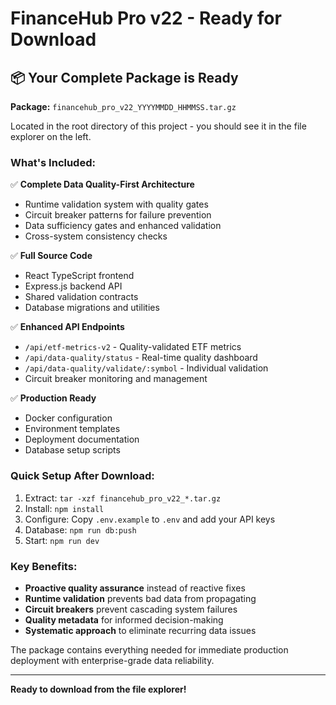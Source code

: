 # FinanceHub Pro v22 - Ready for Download

## 📦 Your Complete Package is Ready

**Package:** `financehub_pro_v22_YYYYMMDD_HHMMSS.tar.gz`

Located in the root directory of this project - you should see it in the file explorer on the left.

### What's Included:

✅ **Complete Data Quality-First Architecture**
- Runtime validation system with quality gates
- Circuit breaker patterns for failure prevention
- Data sufficiency gates and enhanced validation
- Cross-system consistency checks

✅ **Full Source Code**
- React TypeScript frontend
- Express.js backend API  
- Shared validation contracts
- Database migrations and utilities

✅ **Enhanced API Endpoints**
- `/api/etf-metrics-v2` - Quality-validated ETF metrics
- `/api/data-quality/status` - Real-time quality dashboard
- `/api/data-quality/validate/:symbol` - Individual validation
- Circuit breaker monitoring and management

✅ **Production Ready**
- Docker configuration
- Environment templates
- Deployment documentation
- Database setup scripts

### Quick Setup After Download:

1. Extract: `tar -xzf financehub_pro_v22_*.tar.gz`
2. Install: `npm install`
3. Configure: Copy `.env.example` to `.env` and add your API keys
4. Database: `npm run db:push`
5. Start: `npm run dev`

### Key Benefits:

- **Proactive quality assurance** instead of reactive fixes
- **Runtime validation** prevents bad data from propagating
- **Circuit breakers** prevent cascading system failures
- **Quality metadata** for informed decision-making
- **Systematic approach** to eliminate recurring data issues

The package contains everything needed for immediate production deployment with enterprise-grade data reliability.

---

**Ready to download from the file explorer!**